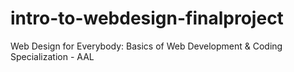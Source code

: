# intro-to-webdesign-finalproject
Web Design for Everybody: Basics of Web Development &amp; Coding Specialization - AAL
